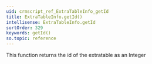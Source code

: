 ```yaml
---
uid: crmscript_ref_ExtraTableInfo_getId
title: ExtraTableInfo.getId()
intellisense: ExtraTableInfo.getId
sortOrder: 329
keywords: getId()
so.topic: reference
---
```


This function returns the id of the extratable as an Integer


